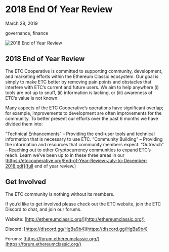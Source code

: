 # 2018 End Of Year Review

March 28, 2019

governance, finance

![2018 End of Year Review](/img/posts/05_ecc.jpeg)

## 2018 End of Year Review

The ETC Cooperative is committed to supporting community, development, and marketing efforts within the Ethereum Classic ecosystem. Our goal is simply to make ETC better by removing pain points and obstacles that interfere with ETC’s current and future users. We aim to help anywhere (i) tools are not up to snuff, (ii) information is lacking, or (iii) awareness of ETC’s value is not known.

Many aspects of the ETC Cooperative’s operations have significant overlap; for example, improvements to development are often improvements for the community. To better present our efforts over the past 6 months we have divided them into:

“Technical Enhancements” – Providing the end-user tools and technical information that is necessary to use ETC. “Community Building” – Providing the information and resources that community members expect. “Outreach” – Reaching out to other Cryptocurrency communities to expand ETC’s reach. Learn we’ve been up to in these three areas in our [https://etccooperative.org/End-of-Year-Review-July-to-December-2018.pdf](full end of year review.)

## Get Involved

The ETC community is nothing without its members.

If you’d like to get involved please check out the ETC website, join the ETC Discord to chat, and join our forums.

Website: [http://ethereumclassic.org/](http://ethereumclassic.org/)

Discord: [https://discord.gg/HgBa9b4](https://discord.gg/HgBa9b4)

Forums: [https://forum.ethereumclassic.org/](https://forum.ethereumclassic.org/)
